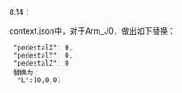 8.14：

context.json中，对于Arm_J0，做出如下替换：

```
 "pedestalX": 0,
 "pedestalY": 0,
 "pedestalZ": 0
 替换为：
  "L":[0,0,0]
```
